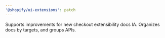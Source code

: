 ```yaml
---
'@shopify/ui-extensions': patch
---
```


Supports improvements for new checkout extensibility docs IA. Organizes docs by targets, and groups APIs.
